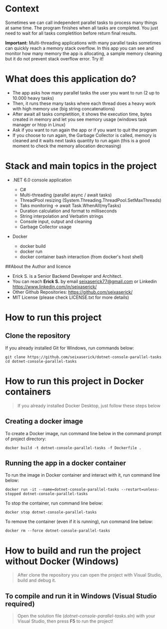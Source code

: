 # Context
Sometimes we can call independent parallel tasks to process many things at same time.
The program finishes when all tasks are completed.
You just need to wait for all tasks completition before return final results.

**Important:** Multi-threading applications with many parallel tasks sometimes can quickly reach a memory stack overflow. In this app you can see and monitor how many memory the app is allocating, a sample memory cleaning but it do not prevent stack overflow error. Try it!

# What does this application do?
- The app asks how many parallel tasks the user you want to run (2 up to 10.000 heavy tasks)
- Then, it runs these many tasks where each thread does a heavy work with high memory use (big string concatenations)
- After await all tasks completition, it shows the execution time, bytes created in memory and let you see memory usage (windows task manager or htop in Linux)
- Ask if you want to run again the app or if you want to quit the program
- If you choose to run again, the Garbage Collector is called, memory is cleaned and it waits next tasks quantity to run again (this is a good moment to check the memory allocation decreasing)
 

# Stack and main topics in the project
- .NET 6.0 console application
    - C# 
    - Multi-threading (parallel async / await tasks)
    - ThreadPool resizing (System.Threading.ThreadPool.SetMaxThreads)
    - Taks monitoring -> await Task.WhenAll(myTasks)
    - Duration calculation and format to milliseconds
    - String interpolation and Verbatim strings
    - Console input, output and cleaning
    - Garbage Collector usage

- Docker
    - docker build
    - docker run
    - docker container bash interaction (from docker's host shell)


##About the Author and licence
- Erick S. is a Senior Backend Developer and Architect. 
- You can reach **Erick S.** by email <seixaserick77@gmail.com> or Linkedin <https://www.linkedin.com/in/seixaserick/>
- Other Github Repositories: <https://github.com/seixaserick/>
- MIT License (please check LICENSE.txt for more details)


# How to run this project 

## Clone the repository

If you already installed Git for Windows, run commands below:
```
git clone https://github.com/seixaserick/dotnet-console-parallel-tasks
cd dotnet-console-parallel-tasks
```


# How to run this project in Docker containers
> If you already installed Docker Desktop, just follow these steps below


## Creating a docker image
To create a Docker image, run command line below in the command prompt of project directory:
```
docker build -t dotnet-console-parallel-tasks -f Dockerfile .
```


## Running the app in a docker container


To run the image in Docker container and interact with it, run command line below: 
```
docker run -it --name=dotnet-console-parallel-tasks --restart=unless-stopped dotnet-console-parallel-tasks
```

To stop the container, run command line below: 
```
docker stop dotnet-console-parallel-tasks
```

To remove the container (even if it is running), run command line below: 
```
docker rm --force dotnet-console-parallel-tasks
```

# How to build and run the project without Docker (Windows)

> After clone the repository you can open the project with Visual Studio, build and debug it.

## To compile and run it in Windows (Visual Studio required)
> Open the solution file (*dotnet-console-parallel-tasks.sln*) with your Visual Studio, then press **F5** to run the project!



